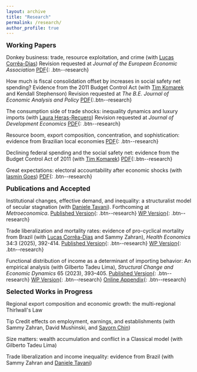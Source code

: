 ```yaml
---
layout: archive
title: "Research"
permalink: /research/
author_profile: true
---
```

<!-- Google tag (gtag.js) -->
<script async src="https://www.googletagmanager.com/gtag/js?id=G-ETZN97YVKW"></script>
<script>
  window.dataLayer = window.dataLayer || [];
  function gtag(){dataLayer.push(arguments);}
  gtag('js', new Date());

  gtag('config', 'G-ETZN97YVKW');
</script>

<span style="font-size:1.25em; font-weight:bold;">Working Papers</span>

Donkey business: trade, resource exploitation, and crime (with [Lucas Corrêa-Dias](https://lucasccdias.github.io/)) Revision requested at *Journal of the European Economic Association* [PDF](https://osf.io/preprints/osf/qreum){: .btn--research}

How much is fiscal consolidation offset by increases in social safety net spending? Evidence from the 2011 Budget Control Act (with [Tim Komarek](https://sites.google.com/site/timkomarek/) and Kendall Stephenson) Revision requested at *The B.E. Journal of Economic Analysis and Policy* [PDF](https://papers.ssrn.com/sol3/papers.cfm?abstract_id=4915048){:.btn--research}

The consumption side of trade shocks: inequality dynamics and luxury imports (with [Laura Heras-Recuero](https://lauraherasrec.github.io/)) Revision requested at *Journal of Development Economics* [PDF](https://osf.io/preprints/socarxiv/9kh2g_v1){: .btn--research}

Resource boom, export composition, concentration, and sophistication: evidence from Brazilian local economies [PDF](/files/pdf/research/RB_JMP_Cicero_draft.pdf){: .btn--research}

Declining federal spending and the social safety net: evidence from the Budget Control Act of 2011 (with [Tim Komarek](https://sites.google.com/site/timkomarek/)) [PDF](/files/pdf/research/bca_kc.pdf){:.btn--research}

Great expectations: electoral accountability after economic shocks (with [Iasmin Goes](https://www.iasmingoes.com/)) [PDF](https://osf.io/preprints/osf/kvwph_v1){: .btn--research}

<span style="font-size:1.25em; font-weight:bold;"> Publications and Accepted </span>

Institutional changes, effective demand, and inequality: a structuralist model of secular stagnation (with [Daniele Tavani](https://www.danieletavani.com/)). Forthcoming at *Metroeconomica*. [Published Version](http://doi.org/10.1111/meca.12499){: .btn--research} [WP Version](/files/pdf/research/SecularStagnation_CT_revised.pdf){: .btn--research}

Trade liberalization and mortality rates: evidence of pro-cyclical mortality from Brazil (with [Lucas Corrêa-Dias](https://lucasccdias.github.io/) and Sammy Zahran), *Health Economics* 34:3 (2025), 392-414. [Published Version](https://doi.org/10.1002/hec.4915){: .btn--research} [WP Version](/files/pdf/research/manuscript_Trade_Mortality_CDZ_wp.pdf){: .btn--research}

Functional distribution of income as a determinant of importing behavior: An empirical analysis (with Gilberto Tadeu Lima), *Structural Change and Economic Dynamics* 65 (2023), 393–405. [Published Version](https://doi.org/10.1016/j.strueco.2023.03.008){: .btn--research} [WP Version](/files/pdf/research/wp_cicerolima.pdf){: .btn--research} [Online Appendix](/files/pdf/research/oappendix_cicerolima.pdf){: .btn--research}

<span style="font-size:1.25em; font-weight:bold;"> Selected Works in Progress</span>

Regional export composition and economic growth: the multi-regional Thirlwall's Law

Tip Credit effects on employment, earnings, and establishments (with Sammy Zahran, David Mushinski, and [Sayorn Chin](https://schinlfc.github.io/))

Size matters: wealth accumulation and conflict in a Classical model (with Gilberto Tadeu Lima)

Trade liberalization and income inequality: evidence from Brazil (with Sammy Zahran and [Daniele Tavani](https://www.danieletavani.com/))





